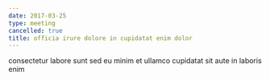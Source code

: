 ```yaml
---
date: 2017-03-25
type: meeting
cancelled: true
title: officia irure dolore in cupidatat enim dolor
---
```

consectetur labore sunt sed eu minim et ullamco cupidatat sit aute in laboris enim